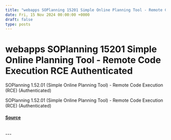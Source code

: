 ```yaml
---
title: "webapps SOPlanning 15201 Simple Online Planning Tool - Remote Code Execution RCE Authenticated"
date: Fri, 15 Nov 2024 00:00:00 +0000
draft: false
type: posts
---
```

# webapps SOPlanning 15201 Simple Online Planning Tool - Remote Code Execution RCE Authenticated





SOPlanning 1.52.01 (Simple Online Planning Tool) - Remote Code Execution (RCE) (Authenticated)

SOPlanning 1.52.01 (Simple Online Planning Tool) - Remote Code Execution (RCE) (Authenticated)

#### [Source](https://www.exploit-db.com/exploits/52082)

<br/>
---
